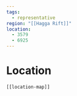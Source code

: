 ```yaml
---
tags:
  - representative
region: "[[Hagga Rift]]"
location:
  - 3579
  - 6925
---
```

# Location
```meta-bind-embed
[[location-map]]
```

